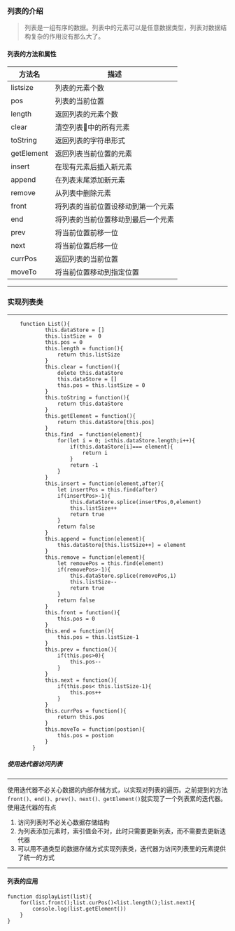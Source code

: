 ### 列表的介绍 
> 列表是一组有序的数据。列表中的元素可以是任意数据类型，列表对数据结构复杂的作用没有那么大了。

####  列表的方法和属性

方法名      |  描述
-----------|--------
listsize   |   列表的元素个数
pos       |   列表的当前位置
length     |   返回列表的元素个数
clear      |   清空列表中的所有元素
toString   |   返回列表的字符串形式
getElement |   返回列表当前位置的元素
insert     |   在现有元素后插入新元素
append     |   在列表末尾添加新元素
remove     |   从列表中删除元素
front      |   将列表的当前位置设移动到第一个元素
end        |   将列表的当前位置移动到最后一个元素
prev       |   将当前位置前移一位
next       |   将当前位置后移一位
currPos    |   返回列表的当前位置
moveTo     |   将当前位置移动到指定位置

---
### **实现列表类**

---
```
    function List(){
            this.dataStore = []
            this.listSize =  0
            this.pos = 0
            this.length = function(){
                return this.listSize
            }
            this.clear = function(){
                delete this.dataStore
                this.dataStore = []
                this.pos = this.listSize = 0
            }
            this.toString = function(){
                return this.dataStore
            }
            this.getElement = function(){
                return this.dataStore[this.pos]
            }
            this.find  = function(element){
                for(let i = 0; i<this.dataStore.length;i++){
                    if(this.dataStore[i]=== element){
                        return i
                    }
                    return -1
                }
            }
            this.insert = function(element,after){
                let insertPos = this.find(after)
                if(insertPos>-1){
                    this.dataStore.splice(insertPos,0,element)
                    this.listSize++
                    return true
                }
                return false
            }
            this.append = function(element){
                this.dataStore[this.listSize++] = element
            }    
            this.remove = function(element){
                let removePos = this.find(element)
                if(removePos>-1){
                    this.dataStore.splice(removePos,1)
                    this.listSize--
                    return true
                }
                return false
            }
            this.front = function(){
                this.pos = 0
            }
            this.end = function(){
                this.pos = this.listSize-1
            }
            this.prev = function(){
                if(this.pos>0){
                    this.pos--
                }
            }
            this.next = function(){
                if(this.pos< this.listSize-1){
                    this.pos++
                }
            }
            this.currPos = function(){
                return this.pos
            }
            this.moveTo = function(postion){
                this.pos = postion
            }
        }
```    
    
##### 使用迭代器访问列表

---
使用迭代器不必关心数据的内部存储方式，以实现对列表的遍历。之前提到的方法```front()、end()、prev()、next()、getElement()```就实现了一个列表累的迭代器。使用迭代器的有点
1. 访问列表时不必关心数据存储结构
2. 为列表添加元素时，索引值会不对，此时只需要更新列表，而不需要去更新迭代器
3. 可以用不通类型的数据存储方式实现列表类，迭代器为访问列表里的元素提供了统一的方式


---
#### 列表的应用 

    function displayList(list){
        for(list.front();list.curPos()<list.length();list.next){
            console.log(list.getElement())
        }
    }